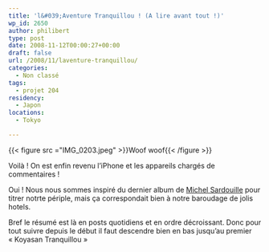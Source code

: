 ```yaml
---
title: 'l&#039;Aventure Tranquillou ! (A lire avant tout !)'
wp_id: 2650
author: philibert
type: post
date: 2008-11-12T00:00:27+00:00
draft: false
url: /2008/11/laventure-tranquillou/
categories:
  - Non classé
tags:
  - projet 204
residency:
  - Japon
locations:
  - Tokyo

---
```

{{< figure src ="IMG_0203.jpeg" >}}Woof woof{{< /figure >}}

Voilà ! On est enfin revenu l&rsquo;iPhone et les appareils chargés de commentaires !

Oui ! Nous nous sommes inspiré du dernier album de <a title="Michel" href="https://jp.youtube.com/watch?v=ax8K4WQ09Nw" target="_blank">Michel Sardouille</a> pour titrer notrte périple, mais ça correspondait bien à notre baroudage de jolis hotels.

Bref le résumé est là en posts quotidiens et en ordre décroissant. Donc pour tout suivre depuis le début il faut descendre bien en bas jusqu&rsquo;au premier « Koyasan Tranquillou »